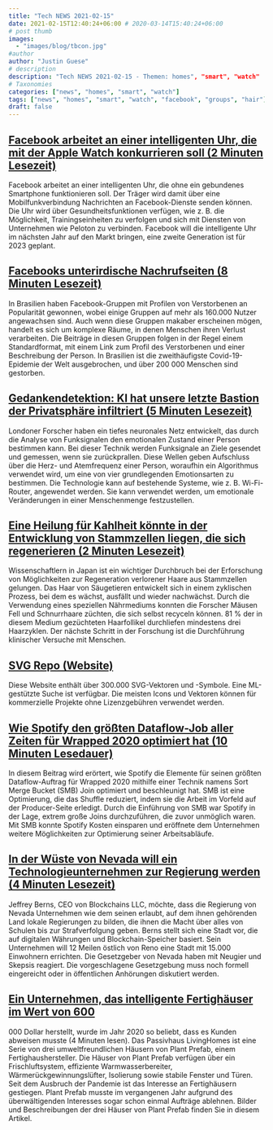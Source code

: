 ```yaml
---
title: "Tech NEWS 2021-02-15"
date: 2021-02-15T12:40:24+06:00 # 2020-03-14T15:40:24+06:00
# post thumb
images:
  - "images/blog/tbcon.jpg"
#author
author: "Justin Guese"
# description
description: "Tech NEWS 2021-02-15 - Themen: homes", "smart", "watch"
# Taxonomies
categories: ["news", "homes", "smart", "watch"]
tags: ["news", "homes", "smart", "watch", "facebook", "groups", "hair"]
draft: false
---
```


## [Facebook arbeitet an einer intelligenten Uhr, die mit der Apple Watch konkurrieren soll (2 Minuten Lesezeit)](https://www.macrumors.com/2021/02/12/facebook-developing-smart-watch/)

 Facebook arbeitet an einer intelligenten Uhr, die ohne ein gebundenes Smartphone funktionieren soll. Der Träger wird damit über eine Mobilfunkverbindung Nachrichten an Facebook-Dienste senden können. Die Uhr wird über Gesundheitsfunktionen verfügen, wie z. B. die Möglichkeit, Trainingseinheiten zu verfolgen und sich mit Diensten von Unternehmen wie Peloton zu verbinden. Facebook will die intelligente Uhr im nächsten Jahr auf den Markt bringen, eine zweite Generation ist für 2023 geplant.

## [Facebooks unterirdische Nachrufseiten (8 Minuten Lesezeit)](https://restofworld.org/2021/facebooks-underground-obituary-pages/)

 In Brasilien haben Facebook-Gruppen mit Profilen von Verstorbenen an Popularität gewonnen, wobei einige Gruppen auf mehr als 160.000 Nutzer angewachsen sind. Auch wenn diese Gruppen makaber erscheinen mögen, handelt es sich um komplexe Räume, in denen Menschen ihren Verlust verarbeiten. Die Beiträge in diesen Gruppen folgen in der Regel einem Standardformat, mit einem Link zum Profil des Verstorbenen und einer Beschreibung der Person. In Brasilien ist die zweithäufigste Covid-19-Epidemie der Welt ausgebrochen, und über 200 000 Menschen sind gestorben.

## [Gedankendetektion: KI hat unsere letzte Bastion der Privatsphäre infiltriert (5 Minuten Lesezeit)](https://venturebeat.com/2021/02/13/thought-detection-ai-has-infiltrated-our-last-bastion-of-privacy/)

 Londoner Forscher haben ein tiefes neuronales Netz entwickelt, das durch die Analyse von Funksignalen den emotionalen Zustand einer Person bestimmen kann. Bei dieser Technik werden Funksignale an Ziele gesendet und gemessen, wenn sie zurückprallen. Diese Wellen geben Aufschluss über die Herz- und Atemfrequenz einer Person, woraufhin ein Algorithmus verwendet wird, um eine von vier grundlegenden Emotionsarten zu bestimmen. Die Technologie kann auf bestehende Systeme, wie z. B. Wi-Fi-Router, angewendet werden. Sie kann verwendet werden, um emotionale Veränderungen in einer Menschenmenge festzustellen.

## [Eine Heilung für Kahlheit könnte in der Entwicklung von Stammzellen liegen, die sich regenerieren (2 Minuten Lesezeit)](https://interestingengineering.com/a-cure-for-baldness-may-lie-in-engineering-stem-cells-that-regenerate)

 Wissenschaftlern in Japan ist ein wichtiger Durchbruch bei der Erforschung von Möglichkeiten zur Regeneration verlorener Haare aus Stammzellen gelungen. Das Haar von Säugetieren entwickelt sich in einem zyklischen Prozess, bei dem es wächst, ausfällt und wieder nachwächst. Durch die Verwendung eines speziellen Nährmediums konnten die Forscher Mäusen Fell und Schnurrhaare züchten, die sich selbst recyceln können. 81 % der in diesem Medium gezüchteten Haarfollikel durchliefen mindestens drei Haarzyklen. Der nächste Schritt in der Forschung ist die Durchführung klinischer Versuche mit Menschen.

## [SVG Repo (Website)](https://www.svgrepo.com/)

 Diese Website enthält über 300.000 SVG-Vektoren und -Symbole. Eine ML-gestützte Suche ist verfügbar. Die meisten Icons und Vektoren können für kommerzielle Projekte ohne Lizenzgebühren verwendet werden.

## [Wie Spotify den größten Dataflow-Job aller Zeiten für Wrapped 2020 optimiert hat (10 Minuten Lesedauer)](https://engineering.atspotify.com/2021/02/11/how-spotify-optimized-the-largest-dataflow-job-ever-for-wrapped-2020/)

 In diesem Beitrag wird erörtert, wie Spotify die Elemente für seinen größten Dataflow-Auftrag für Wrapped 2020 mithilfe einer Technik namens Sort Merge Bucket (SMB) Join optimiert und beschleunigt hat. SMB ist eine Optimierung, die das Shuffle reduziert, indem sie die Arbeit im Vorfeld auf der Producer-Seite erledigt. Durch die Einführung von SMB war Spotify in der Lage, extrem große Joins durchzuführen, die zuvor unmöglich waren. Mit SMB konnte Spotify Kosten einsparen und eröffnete dem Unternehmen weitere Möglichkeiten zur Optimierung seiner Arbeitsabläufe.

## [In der Wüste von Nevada will ein Technologieunternehmen zur Regierung werden (4 Minuten Lesezeit)](https://lasvegassun.com/news/2021/feb/14/in-nevada-desert-a-technology-firm-aims-to-be-a-go/)

 Jeffrey Berns, CEO von Blockchains LLC, möchte, dass die Regierung von Nevada Unternehmen wie dem seinen erlaubt, auf dem ihnen gehörenden Land lokale Regierungen zu bilden, die ihnen die Macht über alles von Schulen bis zur Strafverfolgung geben. Berns stellt sich eine Stadt vor, die auf digitalen Währungen und Blockchain-Speicher basiert. Sein Unternehmen will 12 Meilen östlich von Reno eine Stadt mit 15.000 Einwohnern errichten. Die Gesetzgeber von Nevada haben mit Neugier und Skepsis reagiert. Die vorgeschlagene Gesetzgebung muss noch formell eingereicht oder in öffentlichen Anhörungen diskutiert werden.

## [Ein Unternehmen, das intelligente Fertighäuser im Wert von 600](https://markets.businessinsider.com/news/stocks/plant-prefabs-3-eco-friendly-passive-house-livinghomes-for-families-2021-2-1030080316)

000 Dollar herstellt, wurde im Jahr 2020 so beliebt, dass es Kunden abweisen musste (4 Minuten lesen). Das Passivhaus LivingHomes ist eine Serie von drei umweltfreundlichen Häusern von Plant Prefab, einem Fertighaushersteller. Die Häuser von Plant Prefab verfügen über ein Frischluftsystem, effiziente Warmwasserbereiter, Wärmerückgewinnungslüfter, Isolierung sowie stabile Fenster und Türen. Seit dem Ausbruch der Pandemie ist das Interesse an Fertighäusern gestiegen. Plant Prefab musste im vergangenen Jahr aufgrund des überwältigenden Interesses sogar schon einmal Aufträge ablehnen. Bilder und Beschreibungen der drei Häuser von Plant Prefab finden Sie in diesem Artikel.


